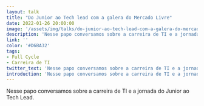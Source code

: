 ```yaml
---
layout: talk
title: "Do Junior ao Tech lead com a galera do Mercado Livre"
date: 2022-01-26 20:00:00
image: '/assets/img/talks/do-junior-ao-tech-lead-com-a-galera-do-mercado-livre.jpeg'
description: 'Nesse papo conversamos sobre a carreira de TI e a jornada do Junior ao Tech Lead.'
link: ''
color: '#D6BA32'
tags:
- Full Cycle
- Carreira de TI
twitter_text: 'Nesse papo conversamos sobre a carreira de TI e a jornada do Junior ao Tech Lead.'
introduction: 'Nesse papo conversamos sobre a carreira de TI e a jornada do Junior ao Tech Lead.'
---
```


Nesse papo conversamos sobre a carreira de TI e a jornada do Junior ao Tech Lead.